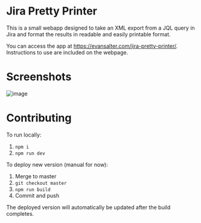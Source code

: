 # Jira Pretty Printer

This is a small webapp designed to take an XML export from a JQL query in Jira and format the results in readable and easily printable format.

You can access the app at https://evansalter.com/jira-pretty-printer/. Instructions to use are included on the webpage.

# Screenshots

![image](https://user-images.githubusercontent.com/10549733/73567280-afaf3880-442b-11ea-8dc7-a3d701d6d9a7.png)

# Contributing

To run locally:

1. `npm i`
1. `npm run dev`

To deploy new version (manual for now):

1. Merge to master
1. `git checkout master`
1. `npm run build`
1. Commit and push

The deployed version will automatically be updated after the build completes.
